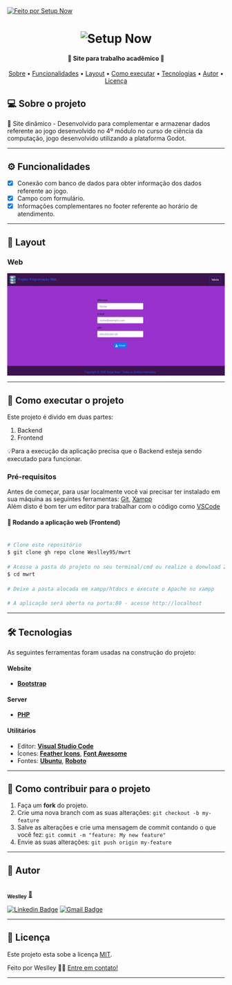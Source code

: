 
  <a href="http://mwrt.setupnow.com.br" align="center">
    <img alt="Feito por Setup Now" src="https://img.shields.io/badge/Feito%20por-SetupNow-%237519C1">
  </a>
 
</p>
<h1 align="center">
    <img alt="Setup Now" title="#NextLevelWeek" src="./assets/logo.ico" />
</h1>

<h4 align="center"> 
	🚧  Site para trabalho acadêmico 🚧
</h4>

<p align="center">
 <a href="#-sobre-o-projeto">Sobre</a> •
 <a href="#-funcionalidades">Funcionalidades</a> •
 <a href="#-layout">Layout</a> • 
 <a href="#-como-executar-o-projeto">Como executar</a> • 
 <a href="#-tecnologias">Tecnologias</a> •  
 <a href="#-autor">Autor</a> • 
 <a href="#user-content--licença">Licença</a>
</p>


## 💻 Sobre o projeto

🚧 Site dinâmico - Desenvolvido para complementar e armazenar dados referente ao jogo desenvolvido no 4º módulo no curso de ciência da computação, jogo desenvolvido utilizando a plataforma Godot.

---

## ⚙️ Funcionalidades

- [x] Conexão com banco de dados para obter informação dos dados referente ao jogo.
- [x] Campo com formulário.
- [x] Informações complementares no footer referente ao horário de atendimento.

---

## 🎨 Layout

### Web

<p align="center" style="display: flex; align-items: flex-start; justify-content: center;">
  <img alt="NextLevelWeek" title="#NextLevelWeek" src="./assets/bd-setupnow.png" width="700px">
</p>

---

## 🚀 Como executar o projeto

Este projeto é divido em duas partes:
1. Backend
2. Frontend

💡Para a execução da aplicação precisa que o Backend esteja sendo executado para funcionar.

### Pré-requisitos

Antes de começar, para usar localmente você vai precisar ter instalado em sua máquina as seguintes ferramentas:
[Git](https://git-scm.com), [Xampp](https://www.apachefriends.org/pt_br/index.html)  
Além disto é bom ter um editor para trabalhar com o código como [VSCode](https://code.visualstudio.com/)

#### 🧭 Rodando a aplicação web (Frontend)

```bash

# Clone este repositório
$ git clone gh repo clone Weslley95/mwrt

# Acesse a pasta do projeto no seu terminal/cmd ou realize o donwload ZIP dos arquivos
$ cd mwrt

# Deixe a pasta alocada em xampp/htdocs e execute o Apache no xampp 

# A aplicação será aberta na porta:80 - acesse http://localhost

```

---

## 🛠 Tecnologias

As seguintes ferramentas foram usadas na construção do projeto:

#### **Website**

-   **[Bootstrap](https://getbootstrap.com/)**

#### **Server**

-   **[PHP](https://www.php.net/manual/pt_BR/intro-whatis.php)**


#### [](https://github.com/tgmarinho/Ecoleta#utilit%C3%A1rios)**Utilitários**

-   Editor:  **[Visual Studio Code](https://code.visualstudio.com/)**
-   Ícones:  **[Feather Icons](https://feathericons.com/)**,  **[Font Awesome](https://fontawesome.com/)**
-   Fontes:  **[Ubuntu](https://fonts.google.com/specimen/Ubuntu)**,  **[Roboto](https://fonts.google.com/specimen/Roboto)**

---

## 💪 Como contribuir para o projeto

1. Faça um **fork** do projeto.
2. Crie uma nova branch com as suas alterações: `git checkout -b my-feature`
3. Salve as alterações e crie uma mensagem de commit contando o que você fez: `git commit -m "feature: My new feature"`
4. Envie as suas alterações: `git push origin my-feature`

---

## 🦸 Autor

<a href="https://setupnow.com.br/portfolio.html#portifolio">
 <img style="border-radius: 50%;" src="https://avatars.githubusercontent.com/u/54604241?s=460&u=ba776a23bd6504933937ebfc722ff9023c0abe29&v=4" width="100px;" alt=""/>
 <br />
 <sub><b>Weslley</b></sub></a> <a href="https://setupnow.com.br/portfolio.html#portifolio" title="Setup Now">🚀</a>
 <br />

[![Linkedin Badge](https://img.shields.io/badge/-Weslley-blue?style=flat-square&logo=Linkedin&logoColor=white&link=https://www.linkedin.com/in/weslley-bezerra-451576125/)](https://www.linkedin.com/in/weslley-bezerra-451576125/) 
[![Gmail Badge](https://img.shields.io/badge/-weslleybezerra95@gmail.com-c14438?style=flat-square&logo=Gmail&logoColor=white&link=mailto:weslleybezerra95@gmail.com)](mailto:weslleybezerra95@gmail.com)

---

## 📝 Licença

Este projeto esta sobe a licença [MIT](./LICENSE).

Feito por Weslley 👋🏽 [Entre em contato!](https://www.linkedin.com/in/weslley-bezerra-451576125/)

---
